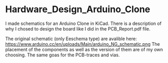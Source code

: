 # Hardware_Design_Arduino_Clone
I made schematics for an Arduino Clone in KiCad.
There is a description of why I chosed to design the board like I did in the PCB_Report.pdf file.

The original schematic (only Eeschema type) are avalible here: https://www.arduino.cc/en/uploads/Main/arduino_NG_schematic.png
The placement of the components as well as the version of them are of my own choosing. The same goas for the PCB-traces and vias.

